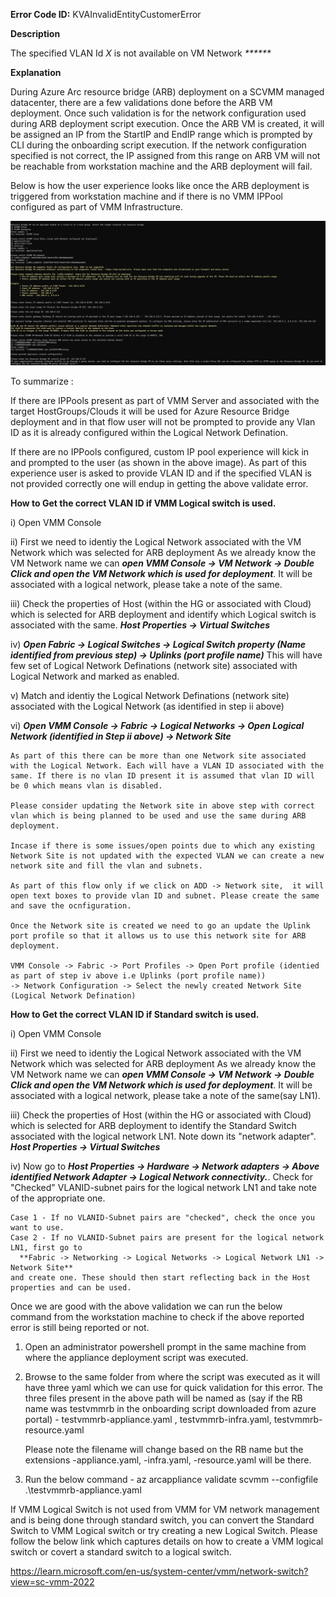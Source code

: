 **Error Code ID:** KVAInvalidEntityCustomerError

**Description**
  
The specified VLAN Id _X_ is not available on VM Network _******_

**Explanation**

During Azure Arc resource bridge (ARB) deployment on a SCVMM managed datacenter, there are a few validations done before the ARB VM deployment. Once such validation is for the network configuration used during ARB deployment script execution. Once the ARB VM is created, it will be assigned an IP from the StartIP and EndIP range which is prompted by CLI during the onboarding script execution. If the network configuration specified is not correct, the IP assigned from this range on ARB VM will not be reachable from workstation machine and the ARB deployment will fail. 

Below is how the user experience looks like once the ARB deployment is triggered from workstation machine and if there is no VMM IPPool configured as part of VMM Infrastructure.

![alt text](VlanIDCLIFlow.png)

To summarize :

If there are IPPools present as part of VMM Server and associated with the target HostGroups/Clouds it will be used for Azure Resource Bridge deployment and in that flow user will not be prompted to provide any Vlan ID as it is already configured within the Logical Network Defination.

If there are no IPPools configured, custom IP pool experience will kick in and prompted to the user (as shown in the above image).
As part of this experience user is asked to provide VLAN ID and if the specified VLAN is not provided correctly one will endup in getting the above validate error.

**How to Get the correct VLAN ID if VMM Logical switch is used.**

i) Open VMM Console

ii) First we need to identiy the Logical Network associated with the VM Network which was selected for ARB deployment
    As we already know the VM Network name we can ***open VMM Console -> VM Network -> Double Click and open the VM Network which is used for deployment***. It will be associated with a logical network, please take a note of the same.

iii) Check the properties of Host (within the HG or associated with Cloud) which is selected for ARB deployment and identify which  Logical switch is associated with the same.
      ***Host Properties -> Virtual Switches***

iv) ***Open Fabric -> Logical Switches -> Logical Switch property (Name identified from previous step) -> Uplinks (port profile name)***
This will have few set of Logical Network Definations (network site) associated with Logical Network and marked as enabled.

v) Match and identiy the Logical Network Definations (network site) associated with the Logical Network (as identified in step ii above)

vi) ***Open VMM Console -> Fabric ->  Logical Networks -> Open Logical Network (identified in Step ii above) -> Network Site***

    As part of this there can be more than one Network site associated with the Logical Network. Each will have a VLAN ID associated with the same. If there is no vlan ID present it is assumed that vlan ID will be 0 which means vlan is disabled.
    
    Please consider updating the Network site in above step with correct vlan which is being planned to be used and use the same during ARB deployment.

    Incase if there is some issues/open points due to which any existing Network Site is not updated with the expected VLAN we can create a new network site and fill the vlan and subnets.
    
    As part of this flow only if we click on ADD -> Network site,  it will open text boxes to provide vlan ID and subnet. Please create the same and save the ocnfiguration.

    Once the Network site is created we need to go an update the Uplink port profile so that it allows us to use this network site for ARB deployment.

    VMM Console -> Fabric -> Port Profiles -> Open Port profile (identied as part of step iv above i.e Uplinks (port profile name))
    -> Network Configuration -> Select the newly created Network Site (Logical Network Defination)



**How to Get the correct VLAN ID if Standard switch is used.**
   
i) Open VMM Console

ii) First we need to identiy the Logical Network associated with the VM Network which was selected for ARB deployment
    As we already know the VM Network name we can ***open VMM Console -> VM Network -> Double Click and open the VM Network which is used for deployment***. It will be associated with a logical network, please take a note of the same(say LN1).

iii) Check the properties of Host (within the HG or associated with Cloud) which is selected for ARB deployment to identify the Standard Switch associated with the logical network LN1. Note down its "network adapter".
      ***Host Properties -> Virtual Switches***
      
iv) Now go to ***Host Properties -> Hardware -> Network adapters -> Above identified Network Adapter -> Logical Network connectivity.***. 
Check for "Checked" VLANID-subnet pairs for the logical network LN1 and take note of the appropriate one.
  
    Case 1 - If no VLANID-Subnet pairs are "checked", check the once you want to use.
    Case 2 - If no VLANID-Subnet pairs are present for the logical network LN1, first go to
      **Fabric -> Networking -> Logical Networks -> Logical Network LN1 -> Network Site** 
    and create one. These should then start reflecting back in the Host properties and can be used.
   

Once we are good with the above validation we can run the below command from the workstation machine to check if the above reported error is still being reported or not.

1) Open an administrator powershell prompt in the same machine from where the appliance deployment script was executed.
2) Browse to the same folder from where the script was executed as it will have three yaml which we can use for quick validation for this error.
   The three files present in the above path will be named as (say if the RB name was testvmmrb in the onboarding script downloaded from azure portal) -
   testvmmrb-appliance.yaml , testvmmrb-infra.yaml, testvmmrb-resource.yaml 
   
   Please note the filename will change based on the RB name but the extensions -appliance.yaml, -infra.yaml, -resource.yaml will be there.

3) Run the below command -
   az arcappliance validate scvmm --configfile .\testvmmrb-appliance.yaml

If VMM Logical Switch is not used from VMM for VM network management and is being done through standard switch, you can convert the Standard Switch to VMM Logical switch or try creating a new Logical Switch. Please follow the below link which captures details on how to create a VMM logical switch or covert a standard switch to a logical switch.

https://learn.microsoft.com/en-us/system-center/vmm/network-switch?view=sc-vmm-2022


